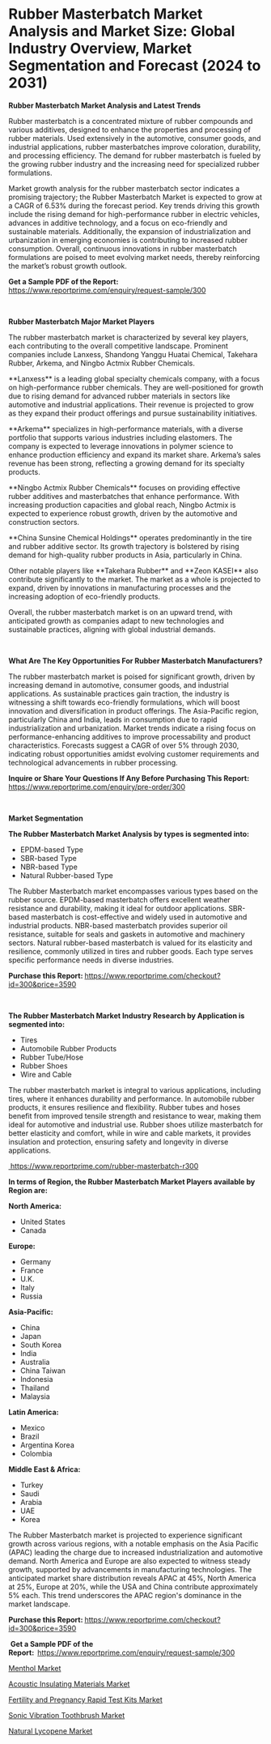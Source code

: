 <p><h1>Rubber Masterbatch Market Analysis and Market Size: Global Industry Overview, Market Segmentation and Forecast (2024 to 2031)</h1></p><p><strong>Rubber Masterbatch Market Analysis and Latest Trends</strong></p>
<p><p>Rubber masterbatch is a concentrated mixture of rubber compounds and various additives, designed to enhance the properties and processing of rubber materials. Used extensively in the automotive, consumer goods, and industrial applications, rubber masterbatches improve coloration, durability, and processing efficiency. The demand for rubber masterbatch is fueled by the growing rubber industry and the increasing need for specialized rubber formulations.</p><p>Market growth analysis for the rubber masterbatch sector indicates a promising trajectory; the Rubber Masterbatch Market is expected to grow at a CAGR of 6.53% during the forecast period. Key trends driving this growth include the rising demand for high-performance rubber in electric vehicles, advances in additive technology, and a focus on eco-friendly and sustainable materials. Additionally, the expansion of industrialization and urbanization in emerging economies is contributing to increased rubber consumption. Overall, continuous innovations in rubber masterbatch formulations are poised to meet evolving market needs, thereby reinforcing the market’s robust growth outlook.</p></p>
<p><strong>Get a Sample PDF of the Report:&nbsp;</strong> <a href="https://www.reportprime.com/enquiry/request-sample/300?utm_campaign=1087&utm_medium=2&utm_source=Github&utm_content=ia&utm_term=15112024&utm_id=rubber-masterbatch">https://www.reportprime.com/enquiry/request-sample/300</a></p>
<p>&nbsp;</p>
<p><strong>Rubber Masterbatch Major Market Players</strong></p>
<p><p>The rubber masterbatch market is characterized by several key players, each contributing to the overall competitive landscape. Prominent companies include Lanxess, Shandong Yanggu Huatai Chemical, Takehara Rubber, Arkema, and Ningbo Actmix Rubber Chemicals.</p><p>**Lanxess** is a leading global specialty chemicals company, with a focus on high-performance rubber chemicals. They are well-positioned for growth due to rising demand for advanced rubber materials in sectors like automotive and industrial applications. Their revenue is projected to grow as they expand their product offerings and pursue sustainability initiatives.</p><p>**Arkema** specializes in high-performance materials, with a diverse portfolio that supports various industries including elastomers. The company is expected to leverage innovations in polymer science to enhance production efficiency and expand its market share. Arkema’s sales revenue has been strong, reflecting a growing demand for its specialty products.</p><p>**Ningbo Actmix Rubber Chemicals** focuses on providing effective rubber additives and masterbatches that enhance performance. With increasing production capacities and global reach, Ningbo Actmix is expected to experience robust growth, driven by the automotive and construction sectors. </p><p>**China Sunsine Chemical Holdings** operates predominantly in the tire and rubber additive sector. Its growth trajectory is bolstered by rising demand for high-quality rubber products in Asia, particularly in China.</p><p>Other notable players like **Takehara Rubber** and **Zeon KASEI** also contribute significantly to the market. The market as a whole is projected to expand, driven by innovations in manufacturing processes and the increasing adoption of eco-friendly products.</p><p>Overall, the rubber masterbatch market is on an upward trend, with anticipated growth as companies adapt to new technologies and sustainable practices, aligning with global industrial demands.</p></p>
<p>&nbsp;</p>
<p><strong>What Are The Key Opportunities For Rubber Masterbatch Manufacturers?</strong></p>
<p><p>The rubber masterbatch market is poised for significant growth, driven by increasing demand in automotive, consumer goods, and industrial applications. As sustainable practices gain traction, the industry is witnessing a shift towards eco-friendly formulations, which will boost innovation and diversification in product offerings. The Asia-Pacific region, particularly China and India, leads in consumption due to rapid industrialization and urbanization. Market trends indicate a rising focus on performance-enhancing additives to improve processability and product characteristics. Forecasts suggest a CAGR of over 5% through 2030, indicating robust opportunities amidst evolving customer requirements and technological advancements in rubber processing.</p></p>
<p><strong>Inquire or Share Your Questions If Any Before Purchasing This Report:</strong> <a href="https://www.reportprime.com/enquiry/pre-order/300?utm_campaign=1087&utm_medium=2&utm_source=Github&utm_content=ia&utm_term=15112024&utm_id=rubber-masterbatch">https://www.reportprime.com/enquiry/pre-order/300</a></p>
<p>&nbsp;</p>
<p><strong>Market Segmentation</strong></p>
<p><strong>The Rubber Masterbatch Market Analysis by types is segmented into:</strong></p>
<p><ul><li>EPDM-based Type</li><li>SBR-based Type</li><li>NBR-based Type</li><li>Natural Rubber-based Type</li></ul></p>
<p><p>The Rubber Masterbatch market encompasses various types based on the rubber source. EPDM-based masterbatch offers excellent weather resistance and durability, making it ideal for outdoor applications. SBR-based masterbatch is cost-effective and widely used in automotive and industrial products. NBR-based masterbatch provides superior oil resistance, suitable for seals and gaskets in automotive and machinery sectors. Natural rubber-based masterbatch is valued for its elasticity and resilience, commonly utilized in tires and rubber goods. Each type serves specific performance needs in diverse industries.</p></p>
<p><strong>Purchase this Report:&nbsp;</strong><a href="https://www.reportprime.com/checkout?id=300&price=3590&utm_campaign=1087&utm_medium=2&utm_source=Github&utm_content=ia&utm_term=15112024&utm_id=rubber-masterbatch">https://www.reportprime.com/checkout?id=300&price=3590</a></p>
<p>&nbsp;</p>
<p><strong>The Rubber Masterbatch Market Industry Research by Application is segmented into:</strong></p>
<p><ul><li>Tires</li><li>Automobile Rubber Products</li><li>Rubber Tube/Hose</li><li>Rubber Shoes</li><li>Wire and Cable</li></ul></p>
<p><p>The rubber masterbatch market is integral to various applications, including tires, where it enhances durability and performance. In automobile rubber products, it ensures resilience and flexibility. Rubber tubes and hoses benefit from improved tensile strength and resistance to wear, making them ideal for automotive and industrial use. Rubber shoes utilize masterbatch for better elasticity and comfort, while in wire and cable markets, it provides insulation and protection, ensuring safety and longevity in diverse applications.</p></p>
<p><a href="https://www.reportprime.com/rubber-masterbatch-r300?utm_campaign=1087&utm_medium=2&utm_source=Github&utm_content=ia&utm_term=15112024&utm_id=rubber-masterbatch">&nbsp;https://www.reportprime.com/rubber-masterbatch-r300</a></p>
<p><strong>In terms of Region, the Rubber Masterbatch Market Players available by Region are:</strong></p>
<p>
    <p> <strong> North America: </strong>
        <ul>
            <li>United States</li>
            <li>Canada</li>
        </ul>
        </p> 
    <p> <strong> Europe: </strong>
        <ul>
            <li>Germany</li>
            <li>France</li>
            <li>U.K.</li>
            <li>Italy</li>
            <li>Russia</li>
        </ul>
        </p> 
    <p> <strong> Asia-Pacific: </strong>
        <ul>
            <li>China</li>
            <li>Japan</li>
            <li>South Korea</li>
            <li>India</li>
            <li>Australia</li>
            <li>China Taiwan</li>
            <li>Indonesia</li>
            <li>Thailand</li>
            <li>Malaysia</li>
        </ul>
        </p> 
    <p> <strong> Latin America: </strong>
        <ul>
            <li>Mexico</li>
            <li>Brazil</li>
            <li>Argentina Korea</li>
            <li>Colombia</li>
        </ul>
        </p> 
    <p> <strong> Middle East & Africa: </strong>
        <ul>
            <li>Turkey</li>
            <li>Saudi</li>
            <li>Arabia</li>
            <li>UAE</li>
            <li>Korea</li>
        </ul>
    </p>
    </p>
<p><p>The Rubber Masterbatch market is projected to experience significant growth across various regions, with a notable emphasis on the Asia Pacific (APAC) leading the charge due to increased industrialization and automotive demand. North America and Europe are also expected to witness steady growth, supported by advancements in manufacturing technologies. The anticipated market share distribution reveals APAC at 45%, North America at 25%, Europe at 20%, while the USA and China contribute approximately 5% each. This trend underscores the APAC region's dominance in the market landscape.</p></p>
<p><strong>Purchase this Report: </strong><a href="https://www.reportprime.com/checkout?id=300&price=3590&utm_campaign=1087&utm_medium=2&utm_source=Github&utm_content=ia&utm_term=15112024&utm_id=rubber-masterbatch">https://www.reportprime.com/checkout?id=300&price=3590</a></p>
<p>&nbsp;<strong>Get a Sample PDF of the Report:&nbsp;&nbsp;</strong><a href="https://www.reportprime.com/enquiry/request-sample/300?utm_campaign=1087&utm_medium=2&utm_source=Github&utm_content=ia&utm_term=15112024&utm_id=rubber-masterbatch">https://www.reportprime.com/enquiry/request-sample/300</a></p>
<p><strong></strong></p>
<p><p><a href="https://issuu.com/reportprime-2/docs/menthol-market-size-2030.pptx_fceefe8e72553e?utm_campaign=1087&utm_medium=2&utm_source=Github&utm_content=ia&utm_term=15112024&utm_id=rubber-masterbatch">Menthol Market</a></p><p><a href="https://www.linkedin.com/pulse/acoustic-insulating-materials-value-chain-analysis-from-nbgyf?utm_campaign=1087&utm_medium=2&utm_source=Github&utm_content=ia&utm_term=15112024&utm_id=rubber-masterbatch">Acoustic Insulating Materials Market</a></p><p><a href="https://issuu.com/reportprime-2/docs/fertility-and-pregnancy-rapid-test-_4171b888a32448?utm_campaign=1087&utm_medium=2&utm_source=Github&utm_content=ia&utm_term=15112024&utm_id=rubber-masterbatch">Fertility and Pregnancy Rapid Test Kits Market</a></p><p><a href="https://www.linkedin.com/pulse/mapping-sonic-vibration-toothbrush-market-trends-challenges-bcidc?utm_campaign=1087&utm_medium=2&utm_source=Github&utm_content=ia&utm_term=15112024&utm_id=rubber-masterbatch">Sonic Vibration Toothbrush Market</a></p><p><a href="https://www.linkedin.com/pulse/natural-lycopene-market-outlook-current-assessment-future-me03f?utm_campaign=1087&utm_medium=2&utm_source=Github&utm_content=ia&utm_term=15112024&utm_id=rubber-masterbatch">Natural Lycopene Market</a></p></p>